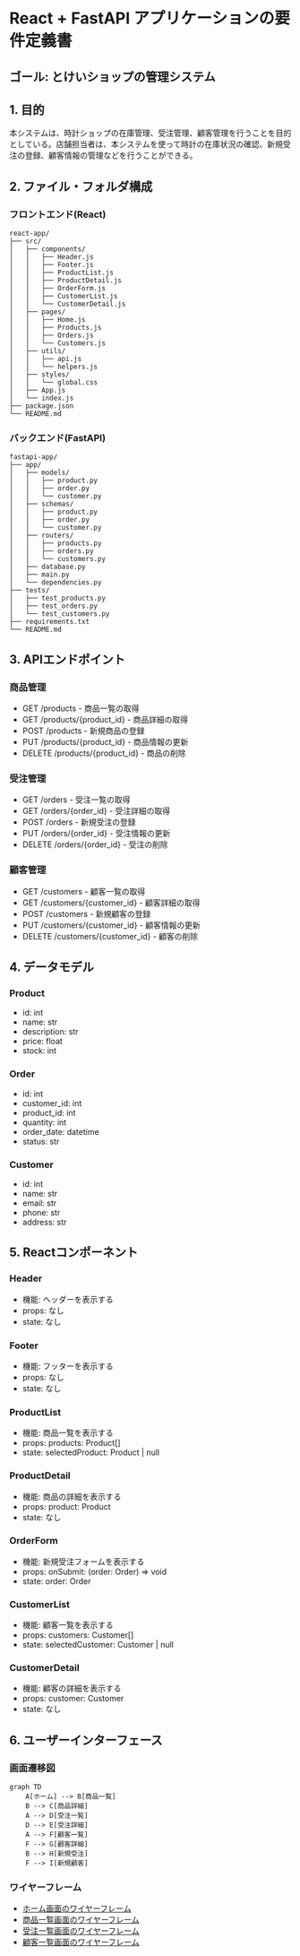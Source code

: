 # React + FastAPI アプリケーションの要件定義書
## ゴール: とけいショップの管理システム

## 1. 目的
本システムは、時計ショップの在庫管理、受注管理、顧客管理を行うことを目的としている。店舗担当者は、本システムを使って時計の在庫状況の確認、新規受注の登録、顧客情報の管理などを行うことができる。

## 2. ファイル・フォルダ構成

### フロントエンド(React)
```
react-app/
├── src/
│   ├── components/
│   │   ├── Header.js
│   │   ├── Footer.js
│   │   ├── ProductList.js
│   │   ├── ProductDetail.js
│   │   ├── OrderForm.js
│   │   ├── CustomerList.js
│   │   └── CustomerDetail.js
│   ├── pages/
│   │   ├── Home.js
│   │   ├── Products.js
│   │   ├── Orders.js
│   │   └── Customers.js
│   ├── utils/
│   │   ├── api.js
│   │   └── helpers.js
│   ├── styles/
│   │   └── global.css
│   ├── App.js
│   └── index.js
├── package.json
└── README.md
```

### バックエンド(FastAPI)
```
fastapi-app/
├── app/
│   ├── models/
│   │   ├── product.py
│   │   ├── order.py
│   │   └── customer.py
│   ├── schemas/
│   │   ├── product.py
│   │   ├── order.py
│   │   └── customer.py
│   ├── routers/
│   │   ├── products.py
│   │   ├── orders.py
│   │   └── customers.py
│   ├── database.py
│   ├── main.py
│   └── dependencies.py
├── tests/
│   ├── test_products.py
│   ├── test_orders.py
│   └── test_customers.py
├── requirements.txt
└── README.md
```

## 3. APIエンドポイント

### 商品管理
- GET /products - 商品一覧の取得
- GET /products/{product_id} - 商品詳細の取得
- POST /products - 新規商品の登録
- PUT /products/{product_id} - 商品情報の更新
- DELETE /products/{product_id} - 商品の削除

### 受注管理
- GET /orders - 受注一覧の取得
- GET /orders/{order_id} - 受注詳細の取得
- POST /orders - 新規受注の登録
- PUT /orders/{order_id} - 受注情報の更新
- DELETE /orders/{order_id} - 受注の削除

### 顧客管理
- GET /customers - 顧客一覧の取得
- GET /customers/{customer_id} - 顧客詳細の取得
- POST /customers - 新規顧客の登録
- PUT /customers/{customer_id} - 顧客情報の更新
- DELETE /customers/{customer_id} - 顧客の削除

## 4. データモデル

### Product
- id: int
- name: str
- description: str
- price: float
- stock: int

### Order
- id: int
- customer_id: int
- product_id: int
- quantity: int
- order_date: datetime
- status: str

### Customer
- id: int
- name: str
- email: str
- phone: str
- address: str

## 5. Reactコンポーネント

### Header
- 機能: ヘッダーを表示する
- props: なし
- state: なし

### Footer
- 機能: フッターを表示する
- props: なし
- state: なし

### ProductList
- 機能: 商品一覧を表示する
- props: products: Product[]
- state: selectedProduct: Product | null

### ProductDetail
- 機能: 商品の詳細を表示する
- props: product: Product
- state: なし

### OrderForm
- 機能: 新規受注フォームを表示する
- props: onSubmit: (order: Order) => void
- state: order: Order

### CustomerList
- 機能: 顧客一覧を表示する
- props: customers: Customer[]
- state: selectedCustomer: Customer | null

### CustomerDetail
- 機能: 顧客の詳細を表示する
- props: customer: Customer
- state: なし

## 6. ユーザーインターフェース

### 画面遷移図
```mermaid
graph TD
    A[ホーム] --> B[商品一覧]
    B --> C[商品詳細]
    A --> D[受注一覧]
    D --> E[受注詳細]
    A --> F[顧客一覧]
    F --> G[顧客詳細]
    B --> H[新規受注]
    F --> I[新規顧客]
```

### ワイヤーフレーム
- [ホーム画面のワイヤーフレーム](home-wireframe.png)
- [商品一覧画面のワイヤーフレーム](product-list-wireframe.png)
- [受注一覧画面のワイヤーフレーム](order-list-wireframe.png)
- [顧客一覧画面のワイヤーフレーム](customer-list-wireframe.png)